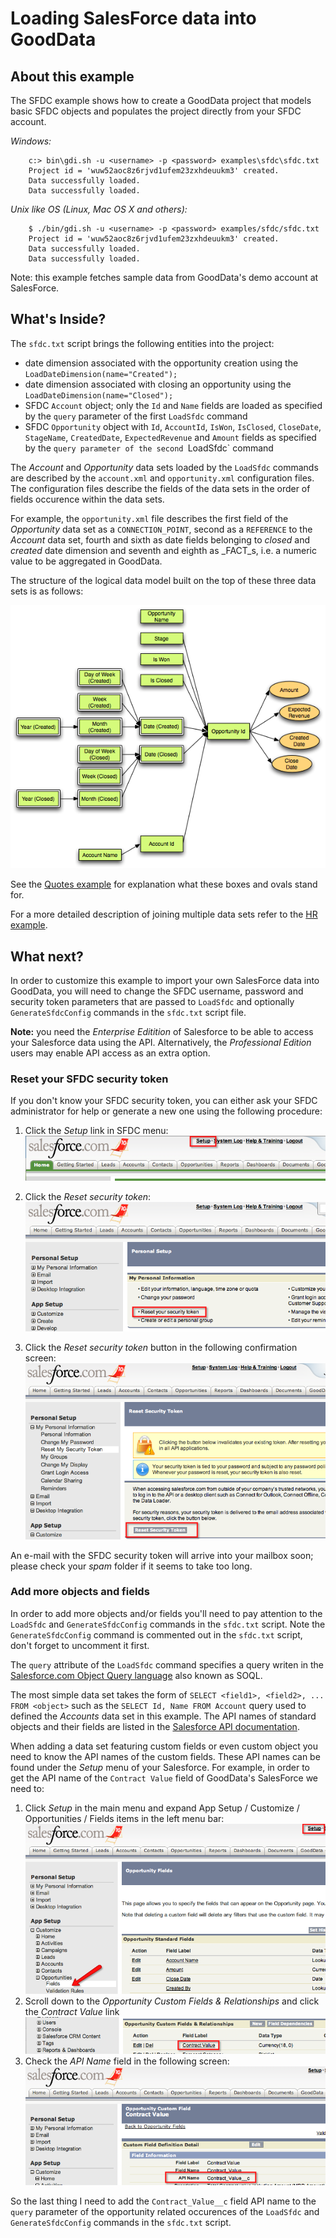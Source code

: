 # Loading SalesForce data into GoodData

## About this example

The SFDC example shows how to create a GoodData project that models basic SFDC objects and populates the project directly from your SFDC account.

_Windows:_

        c:> bin\gdi.sh -u <username> -p <password> examples\sfdc\sfdc.txt
        Project id = 'wuw52aoc8z6rjvd1ufem23zxhdeuukm3' created.
        Data successfully loaded.
        Data successfully loaded.

_Unix like OS (Linux, Mac OS X and others):_

        $ ./bin/gdi.sh -u <username> -p <password> examples/sfdc/sfdc.txt
        Project id = 'wuw52aoc8z6rjvd1ufem23zxhdeuukm3' created.
        Data successfully loaded.
        Data successfully loaded.

Note: this example fetches sample data from GoodData's demo account at SalesForce. 

## What's Inside?

The `sfdc.txt` script brings the following entities into the project:
 - date dimension associated with the opportunity creation using the `LoadDateDimension(name="Created");`
 - date dimension associated with closing an opportunity using the `LoadDateDimension(name="Closed");`
 - SFDC `Account` object; only the `Id` and `Name` fields are loaded as specified by the `query` parameter of the first `LoadSfdc` command
 - SFDC `Opportunity` object with `Id`, `AccountId`, `IsWon`, `IsClosed`, `CloseDate`, `StageName`, `CreatedDate`, `ExpectedRevenue` and  `Amount` fields as specified by the `query parameter of the second `LoadSfdc` command

The _Account_ and _Opportunity_ data sets loaded by the `LoadSfdc` commands are described by the `account.xml` and `opportunity.xml` configuration files. The configuration files describe the fields of the data sets in the order of fields occurence within the data sets.

For example, the `opportunity.xml` file describes the first field of the _Opportunity_ data set as a `CONNECTION_POINT`, second as a `REFERENCE` to the _Account_ data set, fourth and sixth as date fields belonging to _closed_ and _created_ date dimension and seventh and eighth as _FACT_s, i.e. a numeric value to be aggregated in GoodData.

The structure of the logical data model built on the top of these three data sets is as follows:

![SFDC example logical data model diagram](http://github.com/gooddata/GoodData-CL/raw/master/cli-distro/examples/sfdc/sfdc_ldm.png "SFDC example logical data model diagram")

See the [Quotes example](../quotes/#readme) for explanation what these boxes and ovals stand for.

For a more detailed description of joining multiple data sets refer to the [HR example](../hr/#readme). 


## What next?

In order to customize this example to import your own SalesForce data into GoodData, you will need to change the SFDC username, password and security token parameters that are passed to `LoadSfdc` and optionally `GenerateSfdcConfig` commands in the `sfdc.txt` script file.

**Note:** you need the _Enterprise Editition_ of Salesforce to be able to access your Salesforce data using the API. Alternatively, the _Professional Edition_ users may enable API access as an extra option.

### Reset your SFDC security token

If you don't know your SFDC security token, you can either ask your SFDC administrator for help or generate a new one using the following procedure:

  1. Click the _Setup_ link in SFDC menu:
     ![SFDC setup link screenshot](http://github.com/gooddata/GoodData-CL/raw/master/cli-distro/examples/sfdc/sfdc_token_01_menu.png "SFDC Setup link screenshot")

  1. Click the _Reset security token_:
     ![SFDC setup screen screenshot](http://github.com/gooddata/GoodData-CL/raw/master/cli-distro/examples/sfdc/sfdc_token_02_setup.png "SFDC Setup screen screenshot")

  1. Click the _Reset security token_ button in the following confirmation screen:
     ![SFDC token reset confirmation screenshot](http://github.com/gooddata/GoodData-CL/raw/master/cli-distro/examples/sfdc/sfdc_token_03_confirm.png "SFDC token reset screenshot")

An e-mail with the SFDC security token will arrive into your mailbox soon; please check your _spam_ folder if it seems to take too long.

### Add more objects and fields

In order to add more objects and/or fields you'll need to pay attention to the `LoadSfdc` and `GenerateSfdcConfig` commands in the `sfdc.txt` script. Note the `GenerateSfdcConfig` command is commented out in the `sfdc.txt` script, don't forget to uncomment it first.

The `query` attribute of the `LoadSfdc` command specifies a query writen in the [Salesforce.com Object Query language](http://www.salesforce.com/us/developer/docs/api/Content/sforce_api_calls_soql.htm) also known as SOQL. 

The most simple data set takes the form of `SELECT <field1>, <field2>, ... FROM <object>` such as the `SELECT Id, Name FROM Account` query used to defined the _Accounts_ data set in this example. The API names of standard objects and their fields are listed in the [Salesforce API documentation](http://www.salesforce.com/us/developer/docs/api/Content/sforce_api_objects_list.htm).

When adding a data set featuring custom fields or even custom object you need to know the API names of the custom fields. These API names can be found under the _Setup_ menu of your Salesforce. For example, in order to get the API name of the `Contract Value` field of GoodData's SalesForce we need to:

 1. Click _Setup_ in the main menu and expand App Setup / Customize / Opportunities / Fields items in the left menu bar:
 ![Click Setup and expand App Setup etc](http://github.com/gooddata/GoodData-CL/raw/master/cli-distro/examples/sfdc/sfdc_fields_01_setup.png)
 2. Scroll down to the _Opportunity Custom Fields & Relationships_ and click the _Contract Value_ link
 ![Opportunity Custom Fields & Relationships](http://github.com/gooddata/GoodData-CL/raw/master/cli-distro/examples/sfdc/sfdc_fields_02_custom_fields.png)
 3. Check the _API Name_ field in the following screen:
 ![SFDC API Name](http://github.com/gooddata/GoodData-CL/raw/master/cli-distro/examples/sfdc/sfdc_fields_03_api_name.png)

So the last thing I need to add the `Contract_Value__c` field API name to the `query` parameter of the opportunity related occurences of the `LoadSfdc` and `GenerateSfdcConfig` commands in the `sfdc.txt` script.

